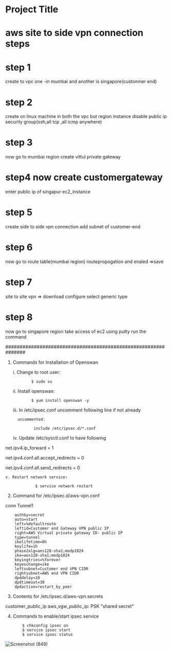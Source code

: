 
# Project Title
# aws site to side vpn connection steps

# step 1 
create to vpc one -in  mumbai and another is singapore(customner end)

# step 2 
create on linux machine in both the vpc but region instance disable public ip 
security group(ssh,all tcp ,all icmp  anywhere)

# step 3
now go to mumbai region create vittul private gateway

# step4 now create customergateway 
enter public ip of singapur ec2_instance



# step 5
create side to side vpn connection add subnet of customer-end

# step 6 
now go to route table(mumbai region) routepropogation and enaled =>save

# step 7 
site to site vpn => download configure select generic type

# step 8
now go to singapore region take access of ec2 using putty run the command 



###############################################################
1.  Commands for Installation of Openswan

    i. Change to root user: 

                $ sudo su

    ii. Install openswan:

                $ yum install openswan -y

    iii. In /etc/ipsec.conf uncomment following line if not already 
         
          uncommented:

                 include /etc/ipsec.d/*.conf

    iv. Update /etc/sysctl.conf to have following

 net.ipv4.ip_forward = 1

 net.ipv4.conf.all.accept_redirects = 0

 net.ipv4.conf.all.send_redirects = 0

    v. Restart network service:

                 $ service network restart

2. Command for /etc/ipsec.d/aws-vpn.conf

conn Tunnel1

        authby=secret
        auto=start
        left=%defaultroute
        leftid=Customer end Gateway VPN public IP
        right=AWS Virtual private gateway ID- public IP
        type=tunnel
        ikelifetime=8h
        keylife=1h
        phase2alg=aes128-sha1;modp1024
        ike=aes128-sha1;modp1024
        keyingtries=%forever
        keyexchange=ike
        leftsubnet=Customer end VPN CIDR
        rightsubnet=AWS end VPN CIDR
        dpddelay=10
        dpdtimeout=30
        dpdaction=restart_by_peer


3. Contents for  /etc/ipsec.d/aws-vpn.secrets

customer_public_ip aws_vgw_public_ip: PSK "shared secret"


4. Commands to enable/start ipsec service

           $ chkconfig ipsec on
           $ service ipsec start
           $ service ipsec status
           
    



![Screenshot (849)](https://user-images.githubusercontent.com/64592542/148192088-d61a1b38-c1d0-4a8e-af4d-d38d13482cff.png)
